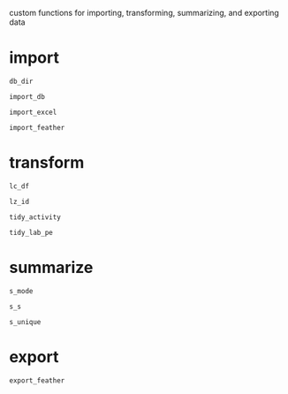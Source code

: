custom functions for importing, transforming, summarizing, and exporting data

# import

`db_dir`

`import_db`

`import_excel`

`import_feather`

# transform

`lc_df`

`lz_id`

`tidy_activity`

`tidy_lab_pe`

# summarize

`s_mode`

`s_s`

`s_unique`

# export

`export_feather`